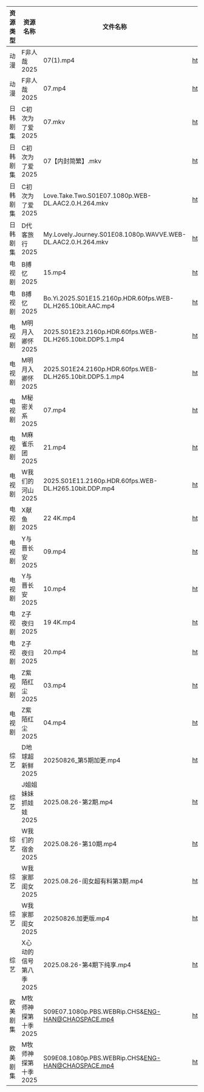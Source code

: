 | 资源类型 | 资源名称          | 文件名称                                                         | 分享链接                                 | 更新时间                |
| ---- | ------------- | ------------------------------------------------------------ | ------------------------------------ | ------------------- |
| 动漫   | F非人哉2025      | 07(1).mp4                                                    | https://pan.quark.cn/s/f1a1468453ba  | 2025-08-26 16:16:35 |
| 动漫   | F非人哉2025      | 07.mp4                                                       | https://pan.quark.cn/s/f1a1468453ba  | 2025-08-26 16:16:38 |
| 日韩剧集 | C初次为了爱2025    | 07.mkv                                                       | https://pan.quark.cn/s/0523b5d1b795  | 2025-08-26 16:15:53 |
| 日韩剧集 | C初次为了爱2025    | 07【内封简繁】.mkv                                                 | https://pan.quark.cn/s/0523b5d1b795  | 2025-08-26 21:15:48 |
| 日韩剧集 | C初次为了爱2025    | Love.Take.Two.S01E07.1080p.WEB-DL.AAC2.0.H.264.mkv           | https://pan.quark.cn/s/0523b5d1b795  | 2025-08-26 21:15:52 |
| 日韩剧集 | D代客旅行2025     | My.Lovely.Journey.S01E08.1080p.WAVVE.WEB-DL.AAC2.0.H.264.mkv | https://pan.quark.cn/s/ffaab0f06b8d  | 2025-08-26 21:16:07 |
| 电视剧  | B搏忆2025       | 15.mp4                                                       | https://pan.quark.cn/s/4a3ccf303089  | 2025-08-26 16:15:29 |
| 电视剧  | B搏忆2025       | Bo.Yi.2025.S01E15.2160p.HDR.60fps.WEB-DL.H265.10bit.AAC.mp4  | https://pan.quark.cn/s/4a3ccf303089  | 2025-08-26 16:15:25 |
| 电视剧  | M明月入卿怀2025    | 2025.S01E23.2160p.HDR.60fps.WEB-DL.H265.10bit.DDP5.1.mp4     | https://pan.quark.cn/s/6b8f9ab94561  | 2025-08-26 21:19:39 |
| 电视剧  | M明月入卿怀2025    | 2025.S01E24.2160p.HDR.60fps.WEB-DL.H265.10bit.DDP5.1.mp4     | https://pan.quark.cn/s/6b8f9ab94561  | 2025-08-26 21:19:42 |
| 电视剧  | M秘密关系2025     | 07.mp4                                                       | https://pan.quark.cn/s/332e300c799d  | 2025-08-26 21:20:25 |
| 电视剧  | M麻雀乐团2025     | 21.mp4                                                       | https://pan.quark.cn/s/6f7fe24c7e8f  | 2025-08-26 10:20:20 |
| 电视剧  | W我们的河山2025    | 2025.S01E11.2160p.HDR.60fps.WEB-DL.H265.10bit.DDP.mp4        | https://pan.quark.cn/s/c4dc5a2cd5fe  | 2025-08-26 21:25:12 |
| 电视剧  | X献鱼2025       | 22 4K.mp4                                                    | https://www.alipan.com/s/RdyreAB7CLk | 2025-08-26 18:01:04 |
| 电视剧  | Y与晋长安2025     | 09.mp4                                                       | https://www.alipan.com/s/aMEzRwvUo21 | 2025-08-26 20:01:04 |
| 电视剧  | Y与晋长安2025     | 10.mp4                                                       | https://www.alipan.com/s/aMEzRwvUo21 | 2025-08-26 20:01:03 |
| 电视剧  | Z子夜归2025      | 19 4K.mp4                                                    | https://www.alipan.com/s/eenSecWfvhF | 2025-08-26 20:01:20 |
| 电视剧  | Z子夜归2025      | 20.mp4                                                       | https://www.alipan.com/s/eenSecWfvhF | 2025-08-26 20:01:19 |
| 电视剧  | Z紫陌红尘2025     | 03.mp4                                                       | https://pan.quark.cn/s/e01afc77ddcf  | 2025-08-26 21:30:49 |
| 电视剧  | Z紫陌红尘2025     | 04.mp4                                                       | https://pan.quark.cn/s/e01afc77ddcf  | 2025-08-26 21:30:53 |
| 综艺   | D地球超新鲜2025    | 20250826_第5期加更.mp4                                           | https://www.alipan.com/s/RYH2797MVWw | 2025-08-26 14:01:29 |
| 综艺   | J姐姐妹妹抓娃娃2025  | 2025.08.26-第2期.mp4                                           | https://pan.quark.cn/s/1f1c2cfb3ccb  | 2025-08-26 16:32:54 |
| 综艺   | W我们的宿舍2025    | 2025.08.26-第10期.mp4                                          | https://pan.quark.cn/s/f9a388d84b7d  | 2025-08-26 16:35:54 |
| 综艺   | W我家那闺女2025    | 2025.08.26-闺女超有料第3期.mp4                                      | https://pan.quark.cn/s/382e9ca0c203  | 2025-08-26 16:36:11 |
| 综艺   | W我家那闺女2025    | 20250826.加更版.mp4                                             | https://pan.quark.cn/s/382e9ca0c203  | 2025-08-26 16:36:07 |
| 综艺   | X心动的信号第八季2025 | 2025.08.26-第4期下纯享.mp4                                        | https://pan.quark.cn/s/a2f1532c7f0e  | 2025-08-26 16:36:47 |
| 欧美剧集 | M牧师神探第十季2025  | S09E07.1080p.PBS.WEBRip.CHS&ENG-HAN@CHAOSPACE.mp4            | https://pan.quark.cn/s/7dc41afe3631  | 2025-08-26 21:20:08 |
| 欧美剧集 | M牧师神探第十季2025  | S09E08.1080p.PBS.WEBRip.CHS&ENG-HAN@CHAOSPACE.mp4            | https://pan.quark.cn/s/7dc41afe3631  | 2025-08-26 21:20:04 |
